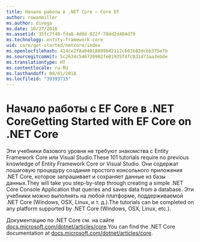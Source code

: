 ```yaml
---
title: Начало работы в .NET Core — Core EF
author: rowanmiller
ms.author: divega
ms.date: 10/27/2016
ms.assetid: 35fc7f49-fda8-4d8d-822f-78dd2d484d79
ms.technology: entity-framework-core
uid: core/get-started/netcore/index
ms.openlocfilehash: 414ce2f8a04018899b42112c601b82dcbb375e7b
ms.sourcegitcommit: 5c2634c546720902fe01935f4fc031d73aa3ebde
ms.translationtype: HT
ms.contentlocale: ru-RU
ms.lasthandoff: 08/01/2018
ms.locfileid: "39393715"
---
```

# <a name="getting-started-with-ef-core-on-net-core"></a><span data-ttu-id="43eb3-102">Начало работы с EF Core в .NET Core</span><span class="sxs-lookup"><span data-stu-id="43eb3-102">Getting Started with EF Core on .NET Core</span></span>

<span data-ttu-id="43eb3-103">Эти учебники базового уровня не требуют знакомства с Entity Framework Core или Visual Studio.</span><span class="sxs-lookup"><span data-stu-id="43eb3-103">These 101 tutorials require no previous knowledge of Entity Framework Core or Visual Studio.</span></span> <span data-ttu-id="43eb3-104">Они содержат пошаговую процедуру создания простого консольного приложения .NET Core, которое запрашивает и сохраняет данные из базы данных.</span><span class="sxs-lookup"><span data-stu-id="43eb3-104">They will take you step-by-step through creating a simple .NET Core Console Application that queries and saves data from a database.</span></span> <span data-ttu-id="43eb3-105">Эти учебники можно выполнять на любой платформе, поддерживаемой .NET Core (Windows, OSX, Linux, и т. д.).</span><span class="sxs-lookup"><span data-stu-id="43eb3-105">The tutorials can be completed on any platform supported by .NET Core (Windows, OSX, Linux, etc.).</span></span>

<span data-ttu-id="43eb3-106">Документацию по .NET Core см. на сайте [docs.microsoft.com/dotnet/articles/core](https://docs.microsoft.com/dotnet/articles/core/).</span><span class="sxs-lookup"><span data-stu-id="43eb3-106">You can find the .NET Core documentation at [docs.microsoft.com/dotnet/articles/core](https://docs.microsoft.com/dotnet/articles/core/).</span></span>

